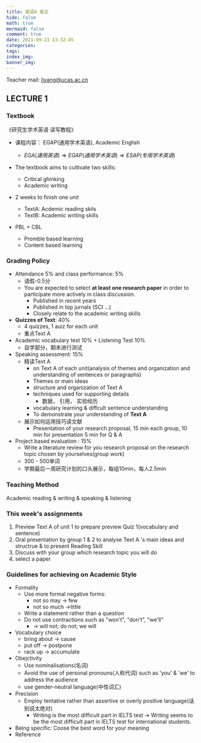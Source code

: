 ```yaml
---
title: 英语A 笔记
hide: false
math: true
mermaid: false
comment: true
date: 2021-09-23 13:32:45
categories:
tags:
index_img:
banner_img:
---
```


Teacher mail: liyang@ucas.ac.cn

## LECTURE 1

### Textbook

《研究生学术英语 读写教程》

* 课程内容： EGAP(通用学术英语), Academic English
  * $EGA(通用英语) \Rightarrow EGAP(通用学术英语) \Rightarrow ESAP(专用学术英语)$
* The textbook aims to cultivate two skills:
  * Critical ghinking
  * Academic writing

* 2 weeks to finish one unit
  * TextA: Acdemic reading skils
  * TextB: Academic writing skills
* PBL + CBL
  * Promble based learning
  * Content based learning


### Grading Policy

* Attendance 5% and class performance: 5%
  * 请假-0.5分
  * You are expected to select **at least one research paper** in order to participate more actively in class discussion.
    * Published in recent years
    * Published in top jurnals (SCI ...)
    * Closely relate to the academic writing skills
* **Quizzes of Text**: 40%
  * 4 quizzes, 1 auiz for each unit
  * 重点Text A
* Academic vocabulary test 10% + Listening Test 10%
  * 自学部分，期末进行测试
* Speaking assessment: 15%
  * 精读Text A
    * on Text A of each unit(analysis of themes and organization and understanding of sentences or paragraphs)
    * Themes or main ideas
    * structure and organization of Text A
    * techniques used for supporting details
      * 数据， 引用， 实验经历
    * vocabulary learning & diffcult sentence understanding
    * To demonstrate your understanding of **Text A**
  * 展示如何运用技巧读文献
    * Presentation of your research proposal, 15 min each group, 10 min for presentation 5 min for Q & A
* Project based evaluation : 15%
  * Write a literature review for you research  proposal on the research topic chosen by yourselves(group work)
  * 300 - 500单词
  * 学期最后一周研究计划的口头展示，每组10min，每人2.5min


### Teaching Method

Academic reading & writing & speaking & listening

### This week's assignments

1. Preview Text A of unit 1 to prepare preview Quiz 1(vocabulary and sentence)
2. Oral presentation by group 1 & 2 to analyse Text A 's main ideas and structrue & to present Reading Skill
3. Discuss with your group which research topic you will do
4. select a paper

### Guidelines for achieving on Academic Style 

* Formality
  * Use more formal negative forms:
    * not so may -> few
    * not so much ->little
  * Write a statement rather than a question
  * Do not use contractions such as "won't", "don't", "we'll"
    * $\rightarrow$ will not; do not; we will
* Vocabulary choice
  * bring about $\rightarrow$ cause
  * put off $\rightarrow$ postpone
  * rack up $\rightarrow$ accumulate
* Obejctivity
  * Use nominalisations(名词)
  * Avoid the use of personal pronouns(人称代词) such as 'you' & 'we' to address the audience
  * use gender-neutral language(中性词汇)
* Precision
  * Employ tentative rather than assertive or overly positive language(话别说太绝对)
    * Writing is the most difficult part in IELTS test $\rightarrow$ Writing seems to be the most difficult part in IELTS test for international students.
* Being specific: Coose the best word for your meaning
* Reference